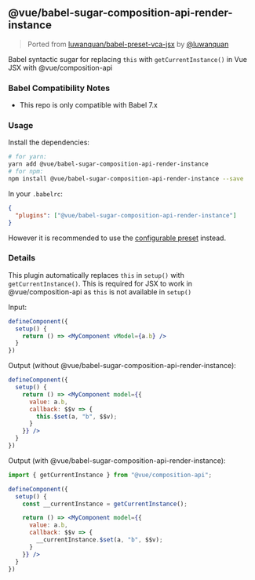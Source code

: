 ## @vue/babel-sugar-composition-api-render-instance

> Ported from [luwanquan/babel-preset-vca-jsx](https://github.com/luwanquan/babel-preset-vca-jsx) by [@luwanquan](https://github.com/luwanquan)

Babel syntactic sugar for replacing `this` with `getCurrentInstance()` in Vue JSX with @vue/composition-api

### Babel Compatibility Notes

- This repo is only compatible with Babel 7.x

### Usage

Install the dependencies:

```sh
# for yarn:
yarn add @vue/babel-sugar-composition-api-render-instance
# for npm:
npm install @vue/babel-sugar-composition-api-render-instance --save
```

In your `.babelrc`:

```json
{
  "plugins": ["@vue/babel-sugar-composition-api-render-instance"]
}
```

However it is recommended to use the [configurable preset](../babel-preset-jsx/README.md) instead.

### Details

This plugin automatically replaces `this` in `setup()` with `getCurrentInstance()`. This is required for JSX to work in @vue/composition-api as `this` is not available in `setup()`

Input:

```jsx
defineComponent({ 
  setup() {
    return () => <MyComponent vModel={a.b} />
  }
})
```

Output (without @vue/babel-sugar-composition-api-render-instance):

```jsx
defineComponent({
  setup() {
    return () => <MyComponent model={{
      value: a.b,
      callback: $$v => {
        this.$set(a, "b", $$v);
      }
    }} />
  }
})
```

Output (with @vue/babel-sugar-composition-api-render-instance):

```jsx
import { getCurrentInstance } from "@vue/composition-api";

defineComponent({
  setup() {
    const __currentInstance = getCurrentInstance();

    return () => <MyComponent model={{
      value: a.b,
      callback: $$v => {
        __currentInstance.$set(a, "b", $$v);
      }
    }} />
  }
})
```
